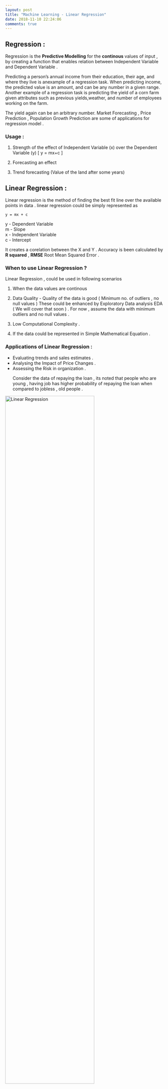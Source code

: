 ```yaml
---
layout: post
title: "Machine Learning - Linear Regression"
date: 2018-11-10 22:24:06 
comments: true
---
```


## Regression :

Regression is the **Predictive Modelling** for the **continous** values of input , by creating a function that enables relation between Independent Variable and Dependent Variable . 

Predicting a person’s annual income from their education, their age, and where they live is anexample of a regression task. When predicting income, the predicted value is an amount, and can be any number in a given range. Another example of a regression task is predicting the yield of a corn farm given attributes such as previous yields,weather, and number of employees working on the farm. 

The yield again can be an arbitrary number.
Market Forecasting , Price Prediction , Population Growth Prediction are some of applications for regression model .

### Usage :

1. Strength of the effect of Independent Variable (x) over the Dependent Variable (y) [ y = mx+c ]

2. Forecasting an effect 

3. Trend forecasting (Value of the land after some years)

## Linear Regression :

   Linear regression is the method of finding the best fit line over the available points in data . linear regression could be simply represented as 
    
    y = mx + c 
    
   y - Dependent Variable <br>
   m - Slope <br>
   x - Independent Variable <br> 
   c - Intercept <br>
   
   It creates a corelation between the X and Y . 
   Accuracy is been calculated by **R squared** , **RMSE** Root Mean Squared Error . 
   
   ### When to use Linear Regression ?
   
   Linear Regression , could be used in following scenarios 
   1. When the data values are continous 
   2. Data Quality - Quality of the data is good ( Minimum no. of outliers , no null values ) These could be enhanced by Exploratory Data analysis EDA ( We will cover that soon ) .
   For now , assume the data with minimum outliers and no null values . 
   
   3. Low Computational Complexity .
   4. If the data could be represented in Simple Mathematical Equation .

### Applications of Linear Regression :
<ul>
<li> Evaluating trends and sales estimates .</li>
<li> Analysing the Impact of Price Changes .</li>
<li> Assessing the Risk in organization .</li>
<p> Consider the data of repaying the loan , its noted that people who are young , having job has higher probability of repaying the loan when compared to jobless , old people .</p>
 </ul>
 

<img src="images/ml/linear_regression_sample.png?raw=true" alt="Linear Regression" width=75% height=75%>
     
     

In the above image , blue dots are the data and the red line is the **best fit line** .
Also the good algorithm has lower error , so now we have to calculate the error . 

**Error is the difference between the predicted value and the actual value ** 

<img src="images/ml/linear_regression_error.png?raw=true" alt="Linear Regression" width=75% height=75%>

Here the **orange colored dots are the difference between the actual point and the original point  .** 

For better understanding lets have some small data and play with it . 

<table>
<tr> <th>X</th><td>0</td>  
<td>1</td> 
<td>2</td>  
<td>3</td> 
<td>4</td>  
<td>5</td> 
<td>6</td>  
<td>7</td> 

<td>8</td>  
<td>9</td></tr>
<tr>
<th>Y</th> 
<td>1</td>
<td>3</td>
<td>2</td>
<td>5</td>
<td>7</td>
<td>8</td>
<td>8</td>
<td>9</td>
<td>10</td>
<td>12</td></tr>
</table>








```python
# Lets Plot the Values
x = [0,1,2,3,4,5,6,7,8,9]
y = [1,3,2,5,7,8,8,9,10,12]
import matplotlib.pyplot as plt
plt.plot(x, y, 'ro')
plt.axis([0, 10, 0, 15])
plt.xlabel('X')
plt.ylabel('Y')
plt.show()
```


![png](output_1_0.png)


Now we have to calculate the mean values of x and y 

**mean of x** = ( 0+1+2+3+4+5+6+7+8+9 )/10


**mean of y** = (1+3+2+5+7+8+8+9+10+12) /10



```python
mean_of_x = sum(x)/len(x)
mean_of_y = sum(y)/len(y)
print ("Mean X = ",mean_of_x ,"Mean Y = ", mean_of_y)
```

    Mean X =  4.5 Mean Y =  6.5


Now we had calculated the mean values of x and y .

    y = mx + c 

<a href="https://www.codecogs.com/eqnedit.php?latex=\begin{align}&space;m&space;=&space;\sum&space;(x-\overline{x})&space;(y&space;-\overline{y})&space;/\sum&space;(x-\overline{x})^{2}&space;\end{align}" target="_blank"><img src="https://latex.codecogs.com/gif.latex?\begin{align}&space;m&space;=&space;\sum&space;(x-\overline{x})&space;(y&space;-\overline{y})&space;/\sum&space;(x-\overline{x})^{2}&space;\end{align}" title="\begin{align} m = \sum (x-\overline{x}) (y -\overline{y}) /\sum (x-\overline{x})^{2} \end{align}" /></a>


So far we have calculated 
<a href="https://www.codecogs.com/eqnedit.php?latex=\begin{align}&space;\overline{x}&space;=&space;4.5&space;\overline{y}&space;=&space;6.5&space;\end{align}" target="_blank"><img src="https://latex.codecogs.com/gif.latex?\begin{align}&space;\overline{x}&space;=&space;4.5&space;\overline{y}&space;=&space;6.5&space;\end{align}" title="\begin{align} \overline{x} = 4.5 \overline{y} = 6.5 \end{align}" /></a>
Inorder to calculate value of m 


<p>| x  | y  | x- mean<em>x | y- mean</em>y  |  (x-mean<em>x)*(x-mean</em>x) | (x-mean<em>x)*(y-mean</em>y) |
|-----|-------|---------|---------|----------------|-------------------|
| 0   |  1    | -4.5    |   -5.5  |  20.25         |       24.75       |
| 1   |  3    | -3.5    |   -3.5  |  12.25         |       12.25       |
| 2   |  2    | -2.5    |   -4.5  |  6.25          |       11.25       |
| 3   |  5    | -1.5    |   -1.5  |  2.25          |       2.25        |
| 4   |  7    | -0.5    |   0.5   |  0.25          |       -0.25       |
| 5   |  8    | 1.5     |   1.5   |  0.25          |       0.75        |
| 6   |  8    | 1.5     |   1.5   |  2.25          |       2.25        |
| 7   |  9    | 2.5     |   2.5   |  6.25          |       6.25        |
| 8   |  10   | 3.5     |   3.5   |  12.25         |       12.25       |
| 9   |  12   | 4.5     |   5.5   |  20.25         |       24.75       |</p>


m = (96.5)/(82.5)
m  = 1.1696 

To calculate value of c , 

y = mx + c 

c = y - mx 

c = (6.5) - (1.1696)(4.5)

c = 1.2368 





```python
x = [0,1,2,3,4,5,6,7,8,9]
y_pred = []
m = 1.1696 # slope 
c = 1.2368 # intercept
for val in x:
    y_pred.append((m*val) + c )

print ("X ", x)
print ("Y Pred ", y_pred)


```

    X  [0, 1, 2, 3, 4, 5, 6, 7, 8, 9]
    Y Pred  [1.2368, 2.4063999999999997, 3.5759999999999996, 4.7456, 5.9152, 7.0847999999999995, 8.2544, 9.424000000000001, 10.5936, 11.7632]



```python
# Now we can plot the new graph with predicted value
plt.plot(x, y_pred , color="b")
plt.plot(x, y, 'ro')

plt.axis([0, 10, 0, 15])
plt.xlabel('X')
plt.ylabel('Y Pred')
plt.show()

```


![png](output_6_0.png)


In the above graph blue line is the newly predicted value of y and the red dots are the actual value .  From this graph we are about to know that there are minimum outliers .

Linear regression calculates an equation that minimizes the distance between the fitted line and all of the data points. Technically, ordinary least squares (OLS) regression minimizes the sum of the squared residuals.

In general, a model fits the data well if the differences between the observed values and the model's predicted values are small and unbiased.

To find the goodness fit of the line We can use some of the accuracy methods . 
1. R squared 
2. RMSE (Mean Square Error)

1. R squared :

R-squared is a statistical measure of how close the data are to the fitted regression line. It is also known as the coefficient of determination, or the coefficient of multiple determination for multiple regression.

The definition of R-squared is fairly straight-forward; it is the percentage of the response variable variation that is explained by a linear model. Or:

R-squared = Explained variation / Total variation 

R-squared is always between 0 and 100%:

    0% indicates that the model explains none of the variability of the response data around its mean.
    100% indicates that the model explains all the variability of the response data around its mean.

<a href="https://www.codecogs.com/eqnedit.php?latex=\begin{align}&space;R^{2}&space;=&space;\sum&space;(y_{p}&space;-&space;\overline{y})^{2}&space;/&space;\sum&space;(y&space;-&space;\overline{y})^{2}&space;\end{align}" target="_blank"><img src="https://latex.codecogs.com/gif.latex?\begin{align}&space;R^{2}&space;=&space;\sum&space;(y_{p}&space;-&space;\overline{y})^{2}&space;/&space;\sum&space;(y&space;-&space;\overline{y})^{2}&space;\end{align}" title="\begin{align} R^{2} = \sum (y_{p} - \overline{y})^{2} / \sum (y - \overline{y})^{2} \end{align}" /></a>

<p>| x |y_pred |
|---|---------------------------------|
| 0 | 1.2368 |
| 0 | 2.4063 |
| 0 | 3.5759 |
| 0 | 4.7456 |
| 0 | 5.9152 |
| 0 | 7.0847 |
| 0 | 8.2544 |
| 0 | 9.4240 |
| 0 | 10.5936 |
| 0 | 11.7632 |</p>

(i.e) Distance of actual mean vs Distance of Predicted mean 






```python
numerator = 0
denominator = 0

for i in range(len(x)):
    numerator += ((y_pred[i] - mean_of_y)**2)
    denominator += ((y[i] - mean_of_y)**2 )
print ("Numerator : ", numerator)
print ("Denominator : ", denominator )

r_squared =  (numerator/denominator)
print (r_squared)
```

    Numerator :  112.8757575757576
    Denominator :  118.5
    0.9525380386139882



```python
%matplotlib inline 
import numpy as np 
import pandas as pd
import matplotlib.pyplot as plt

#loading data 
data = pd.read_csv("headbrain.csv")
print(data.shape)
print (data.head())
```

    (237, 4)
       Gender  Age Range  Head Size(cm^3)  Brain Weight(grams)
    0       1          1             4512                 1530
    1       1          1             3738                 1297
    2       1          1             4261                 1335
    3       1          1             3777                 1282
    4       1          1             4177                 1590



```python
x = data["Head Size(cm^3)"].values
y = data["Brain Weight(grams)"].values

#mean of x and y 

mean_x = np.mean(x)
mean_y = np.mean(y)

n = len(x) # Total Values 

#𝑚=∑(𝑥−𝑥⎯⎯⎯)(𝑦−𝑦⎯⎯⎯)/∑(𝑥−𝑥⎯⎯⎯)2

numerator = 0 
denominator = 0 

for i in range(n):
    numerator += (x[i] - mean_x) * (y[i] - mean_y)
    denominator += (x[i] - mean_x) ** 2

m = numerator / denominator

c = mean_y - (m * mean_x)

print ("Slope : ", m ,"Intercept : ", c )



```

    Slope :  0.26342933948939945 Intercept :  325.57342104944223



```python
# Plotting the graph 
plt.plot(x, y, 'ro')
plt.axis([2500, 5000, 900, 1700])

line_x = x.copy()
line_y = c + m * line_x

plt.plot(line_x , line_y , color="b")
plt.xlabel('X')
plt.ylabel('Y')
plt.show()
```


![png](output_11_0.png)



```python
ss_t = 0 
ss_r = 0 
for i in range(n):
    y_pred = c + (m * x[i])
    ss_t += (y[i] - mean_y) ** 2
    ss_r += (y[i] - y_pred) ** 2
r2 = 1 - (ss_r / ss_t)
print (r2)
```

    0.6393117199570003



```python
from sklearn.linear_model import LinearRegression
from sklearn.metrics import mean_squared_error

X = x.reshape((n , 1))
reg = LinearRegression()
reg = reg.fit(X , y)
y_pred = reg.predict(X)
r2_score = reg.score(X , y)
print (r2_score)
```

    0.639311719957



```python

```